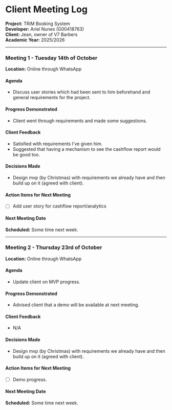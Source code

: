 # Client Meeting Log

**Project:** TRiM Booking System    
**Developer:** Ariel Nunes (G00418763)  
**Client:** Jean, owner of V7 Barbers   
**Academic Year:** 2025/2026

---

### Meeting 1 - Tuesday 14th of October
**Location:** Online through WhatsApp

#### Agenda
- Discuss user stories which had been sent to him beforehand and general requirements for the project.

#### Progress Demonstrated
- Client went through requirements and made some suggestions.

#### Client Feedback
- Satisfied with requirements I've given him.
- Suggested that having a mechanism to see the cashflow report would be good too.

#### Decisions Made
- Design mvp (by Christmas) with requirements we already have and then build up on it (agreed with client).

#### Action Items for Next Meeting
- [ ] Add user story for cashflow report/analytics

#### Next Meeting Date
**Scheduled:** Some time next week.

---

### Meeting 2 - Thursday 23rd of October
**Location:** Online through WhatsApp

#### Agenda
- Update client on MVP progress.

#### Progress Demonstrated
- Advised client that a demo will be available at next meeting.

#### Client Feedback
- N/A

#### Decisions Made
- Design mvp (by Christmas) with requirements we already have and then build up on it (agreed with client).

#### Action Items for Next Meeting
- [ ] Demo progress.

#### Next Meeting Date
**Scheduled:** Some time next week.

